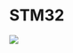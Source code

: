 # STM32
<img src="https://user-images.githubusercontent.com/115202113/281575842-65610e63-609c-42b8-ba22-c898c2e1f771.jpg" heigh="300"/>
